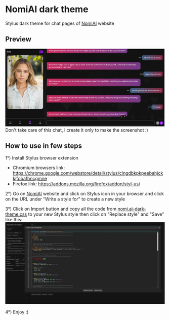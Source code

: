 # NomiAI dark theme
Stylus dark theme for chat pages of [NomiAI](https://beta.nomi.ai) website

## Preview
![Preview](https://github.com/breatfr/NomiAI-dark-theme/blob/main/preview.jpg)
Don't take care of this chat, i create it only to make the screenshot :)

## How to use in few steps
1°) Install Stylus browser extension
- Chromium browsers link: https://chrome.google.com/webstore/detail/stylus/clngdbkpkpeebahjckkjfobafhncgmne
- Firefox link: https://addons.mozilla.org/firefox/addon/styl-us/
  
2°) Go on [NomiAI](https://beta.nomi.ai) website and click on Stylus icon in your browser and click on the URL under "Write a style for" to create a new style

3°) Click on Import button and copy all the code from [nomi.ai-dark-theme.css](https://github.com/breatfr/NomiAI-dark-theme/blob/main/nomi.ai-dark-theme.css) to your new Stylus style then click on "Replace style" and "Save" like this:
![Stylus screenshot](https://github.com/breatfr/NomiAI-dark-theme/blob/main/stylus-screenshot.jpg)

4°) Enjoy :)

